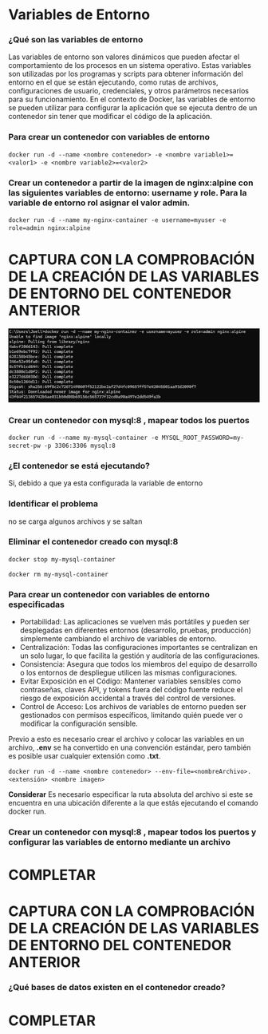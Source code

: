 # Variables de Entorno
### ¿Qué son las variables de entorno
Las variables de entorno son valores dinámicos que pueden afectar el comportamiento de los procesos en un sistema operativo. Estas variables son utilizadas por los programas y scripts para obtener información del entorno en el que se están ejecutando, como rutas de archivos, configuraciones de usuario, credenciales, y otros parámetros necesarios para su funcionamiento. En el contexto de Docker, las variables de entorno se pueden utilizar para configurar la aplicación que se ejecuta dentro de un contenedor sin tener que modificar el código de la aplicación.

### Para crear un contenedor con variables de entorno

```
docker run -d --name <nombre contenedor> -e <nombre variable1>=<valor1> -e <nombre variable2>=<valor2>
```

### Crear un contenedor a partir de la imagen de nginx:alpine con las siguientes variables de entorno: username y role. Para la variable de entorno rol asignar el valor admin.

```
docker run -d --name my-nginx-container -e username=myuser -e role=admin nginx:alpine
```

# CAPTURA CON LA COMPROBACIÓN DE LA CREACIÓN DE LAS VARIABLES DE ENTORNO DEL CONTENEDOR ANTERIOR
![Imagen](imagenes/admin.png)

### Crear un contenedor con mysql:8 , mapear todos los puertos
```
docker run -d --name my-mysql-container -e MYSQL_ROOT_PASSWORD=my-secret-pw -p 3306:3306 mysql:8

```

### ¿El contenedor se está ejecutando?
Si, debido a que ya esta configurada la variable de entorno

### Identificar el problema
no se carga algunos archivos y se saltan

### Eliminar el contenedor creado con mysql:8 
```
docker stop my-mysql-container
```
```
docker rm my-mysql-container

```

### Para crear un contenedor con variables de entorno especificadas
- Portabilidad: Las aplicaciones se vuelven más portátiles y pueden ser desplegadas en diferentes entornos (desarrollo, pruebas, producción) simplemente cambiando el archivo de variables de entorno.
- Centralización: Todas las configuraciones importantes se centralizan en un solo lugar, lo que facilita la gestión y auditoría de las configuraciones.
- Consistencia: Asegura que todos los miembros del equipo de desarrollo o los entornos de despliegue utilicen las mismas configuraciones.
- Evitar Exposición en el Código: Mantener variables sensibles como contraseñas, claves API, y tokens fuera del código fuente reduce el riesgo de exposición accidental a través del control de versiones.
- Control de Acceso: Los archivos de variables de entorno pueden ser gestionados con permisos específicos, limitando quién puede ver o modificar la configuración sensible.

Previo a esto es necesario crear el archivo y colocar las variables en un archivo, **.env** se ha convertido en una convención estándar, pero también es posible usar cualquier extensión como **.txt**.
```
docker run -d --name <nombre contenedor> --env-file=<nombreArchivo>.<extensión> <nombre imagen>
```
**Considerar**
Es necesario especificar la ruta absoluta del archivo si este se encuentra en una ubicación diferente a la que estás ejecutando el comando docker run.

### Crear un contenedor con mysql:8 , mapear todos los puertos y configurar las variables de entorno mediante un archivo
# COMPLETAR

# CAPTURA CON LA COMPROBACIÓN DE LA CREACIÓN DE LAS VARIABLES DE ENTORNO DEL CONTENEDOR ANTERIOR 

### ¿Qué bases de datos existen en el contenedor creado?
# COMPLETAR
